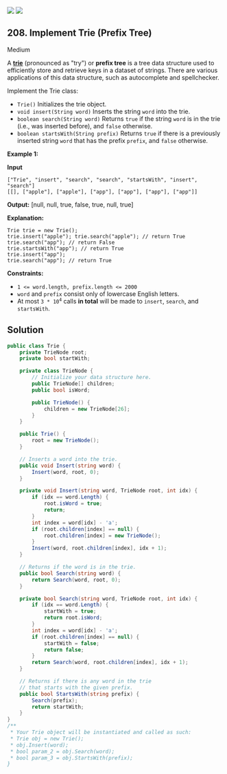 [![](https://img.shields.io/github/stars/LeetCode-in-Net/LeetCode-in-Net?label=Stars&style=flat-square)](https://github.com/LeetCode-in-Net/LeetCode-in-Net)
[![](https://img.shields.io/github/forks/LeetCode-in-Net/LeetCode-in-Net?label=Fork%20me%20on%20GitHub%20&style=flat-square)](https://github.com/LeetCode-in-Net/LeetCode-in-Net/fork)

## 208\. Implement Trie (Prefix Tree)

Medium

A [**trie**](https://en.wikipedia.org/wiki/Trie) (pronounced as "try") or **prefix tree** is a tree data structure used to efficiently store and retrieve keys in a dataset of strings. There are various applications of this data structure, such as autocomplete and spellchecker.

Implement the Trie class:

*   `Trie()` Initializes the trie object.
*   `void insert(String word)` Inserts the string `word` into the trie.
*   `boolean search(String word)` Returns `true` if the string `word` is in the trie (i.e., was inserted before), and `false` otherwise.
*   `boolean startsWith(String prefix)` Returns `true` if there is a previously inserted string `word` that has the prefix `prefix`, and `false` otherwise.

**Example 1:**

**Input**

    ["Trie", "insert", "search", "search", "startsWith", "insert", "search"]
    [[], ["apple"], ["apple"], ["app"], ["app"], ["app"], ["app"]]

**Output:** [null, null, true, false, true, null, true]

**Explanation:**

    Trie trie = new Trie();
    trie.insert("apple"); trie.search("apple"); // return True
    trie.search("app"); // return False
    trie.startsWith("app"); // return True
    trie.insert("app");
    trie.search("app"); // return True 

**Constraints:**

*   `1 <= word.length, prefix.length <= 2000`
*   `word` and `prefix` consist only of lowercase English letters.
*   At most <code>3 * 10<sup>4</sup></code> calls **in total** will be made to `insert`, `search`, and `startsWith`.

## Solution

```csharp
public class Trie {
    private TrieNode root;
    private bool startWith;

    private class TrieNode {
        // Initialize your data structure here.
        public TrieNode[] children;
        public bool isWord;

        public TrieNode() {
            children = new TrieNode[26];
        }
    }

    public Trie() {
        root = new TrieNode();
    }

    // Inserts a word into the trie.
    public void Insert(string word) {
        Insert(word, root, 0);
    }

    private void Insert(string word, TrieNode root, int idx) {
        if (idx == word.Length) {
            root.isWord = true;
            return;
        }
        int index = word[idx] - 'a';
        if (root.children[index] == null) {
            root.children[index] = new TrieNode();
        }
        Insert(word, root.children[index], idx + 1);
    }

    // Returns if the word is in the trie.
    public bool Search(string word) {
        return Search(word, root, 0);
    }

    private bool Search(string word, TrieNode root, int idx) {
        if (idx == word.Length) {
            startWith = true;
            return root.isWord;
        }
        int index = word[idx] - 'a';
        if (root.children[index] == null) {
            startWith = false;
            return false;
        }
        return Search(word, root.children[index], idx + 1);
    }

    // Returns if there is any word in the trie
    // that starts with the given prefix.
    public bool StartsWith(string prefix) {
        Search(prefix);
        return startWith;
    }
}
/**
 * Your Trie object will be instantiated and called as such:
 * Trie obj = new Trie();
 * obj.Insert(word);
 * bool param_2 = obj.Search(word);
 * bool param_3 = obj.StartsWith(prefix);
}
```